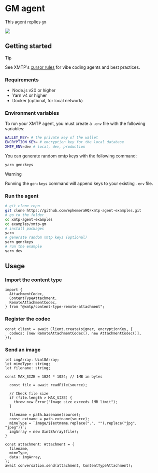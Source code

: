 # GM agent

This agent replies `gm`

![](./screenshot.png)

## Getting started

> [!TIP]
> See XMTP's [cursor rules](/.cursor/README.md) for vibe coding agents and best practices.

### Requirements

- Node.js v20 or higher
- Yarn v4 or higher
- Docker (optional, for local network)

### Environment variables

To run your XMTP agent, you must create a `.env` file with the following variables:

```bash
WALLET_KEY= # the private key of the wallet
ENCRYPTION_KEY= # encryption key for the local database
XMTP_ENV=dev # local, dev, production
```

You can generate random xmtp keys with the following command:

```bash
yarn gen:keys
```

> [!WARNING]
> Running the `gen:keys` command will append keys to your existing `.env` file.

### Run the agent

```bash
# git clone repo
git clone https://github.com/ephemeraHQ/xmtp-agent-examples.git
# go to the folder
cd xmtp-agent-examples
cd examples/xmtp-gm
# install packages
yarn
# generate random xmtp keys (optional)
yarn gen:keys
# run the example
yarn dev
```

## Usage

### Import the content type

```tsx
import {
  AttachmentCodec,
  ContentTypeAttachment,
  RemoteAttachmentCodec,
} from "@xmtp/content-type-remote-attachment";
```

### Register the codec

```tsx
const client = await Client.create(signer, encryptionKey, {
  codecs: [new RemoteAttachmentCodec(), new AttachmentCodec()],
});
```

### Send an image

```tsx
let imgArray: Uint8Array;
let mimeType: string;
let filename: string;

const MAX_SIZE = 1024 * 1024; // 1MB in bytes

  const file = await readFile(source);

  // Check file size
  if (file.length > MAX_SIZE) {
    throw new Error("Image size exceeds 1MB limit");
  }

  filename = path.basename(source);
  const extname = path.extname(source);
  mimeType = `image/${extname.replace(".", "").replace("jpg", "jpeg")}`;
  imgArray = new Uint8Array(file);
}

const attachment: Attachment = {
  filename,
  mimeType,
  data: imgArray,
};
await conversation.send(attachment, ContentTypeAttachment);
```

